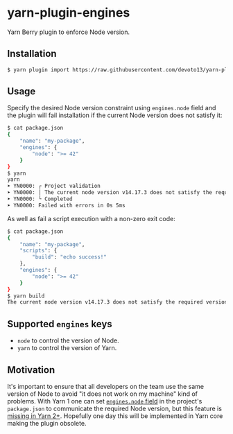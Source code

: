 # yarn-plugin-engines

Yarn Berry plugin to enforce Node version.

## Installation

```sh
$ yarn plugin import https://raw.githubusercontent.com/devoto13/yarn-plugin-engines/main/bundles/%40yarnpkg/plugin-engines.js
```

## Usage

Specify the desired Node version constraint using `engines.node` field and the plugin will fail installation if the current Node version does not satisfy it:

```sh
$ cat package.json
{
    "name": "my-package",
    "engines": {
        "node": ">= 42"
    }
}
$ yarn
yarn
➤ YN0000: ┌ Project validation
➤ YN0000: │ The current node version v14.17.3 does not satisfy the required version >= 42.
➤ YN0000: └ Completed
➤ YN0000: Failed with errors in 0s 5ms
```

As well as fail a script execution with a non-zero exit code:

```sh
$ cat package.json
{
    "name": "my-package",
    "scripts": {
        "build": "echo success!"
    },
    "engines": {
        "node": ">= 42"
    }
}
$ yarn build
The current node version v14.17.3 does not satisfy the required version >= 42.
```

## Supported `engines` keys

- `node` to control the version of Node.
- `yarn` to control the version of Yarn.

## Motivation

It's important to ensure that all developers on the team use the same version of Node to avoid "it does not work on my machine" kind of problems. With Yarn 1 one can set [`engines.node` field](https://docs.npmjs.com/cli/v7/configuring-npm/package-json#engines) in the project's `package.json` to communicate the required Node version, but this feature is [missing in Yarn 2+](https://github.com/yarnpkg/berry/issues/1177). Hopefully one day this will be implemented in Yarn core making the plugin obsolete.

